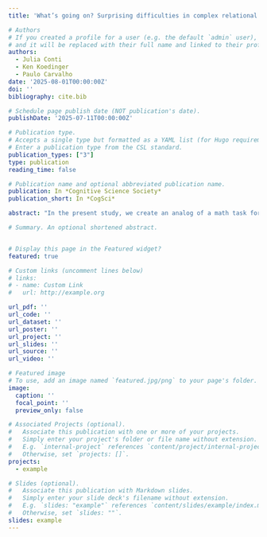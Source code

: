 ```yaml
---
title: 'What’s going on? Surprising difficulties in complex relational rule discovery'

# Authors
# If you created a profile for a user (e.g. the default `admin` user), write the username (folder name) here
# and it will be replaced with their full name and linked to their profile.
authors:
  - Julia Conti
  - Ken Koedinger
  - Paulo Carvalho
date: '2025-08-01T00:00:00Z'
doi: ''
bibliography: cite.bib

# Schedule page publish date (NOT publication's date).
publishDate: '2025-07-11T00:00:00Z'

# Publication type.
# Accepts a single type but formatted as a YAML list (for Hugo requirements).
# Enter a publication type from the CSL standard.
publication_types: ["3"]
type: publication
reading_time: false

# Publication name and optional abbreviated publication name.
publication: In *Cognitive Science Society*
publication_short: In *CogSci*

abstract: "In the present study, we create an analog of a math task for judging whether one integer is greater than another.  Shapes (e.g., triangle, square) represent integers (3, 4), colors (green, red) denote sign (+/–), and spatial arrangement (above) depicts the comparison (greater than). Across two experiments, we find that this discovery task is surprisingly hard: after approximately 120 trials with feedback, average final performance is about 58%, not far above chance. Additionally, training on sub-rules using a variety of previously effective treatments, both with the support of examples and otherwise, provide only short-term benefit to relational rule discovery. Our findings highlight the difficulty of learning complex relational structures purely from feedback, underscoring the possible need for more explicit guidance or extended practice to achieve robust transfer."

# Summary. An optional shortened abstract.


# Display this page in the Featured widget?
featured: true

# Custom links (uncomment lines below)
# links:
# - name: Custom Link
#   url: http://example.org

url_pdf: ''
url_code: ''
url_dataset: ''
url_poster: ''
url_project: ''
url_slides: ''
url_source: ''
url_video: ''

# Featured image
# To use, add an image named `featured.jpg/png` to your page's folder.
image:
  caption: ''
  focal_point: ''
  preview_only: false

# Associated Projects (optional).
#   Associate this publication with one or more of your projects.
#   Simply enter your project's folder or file name without extension.
#   E.g. `internal-project` references `content/project/internal-project/index.md`.
#   Otherwise, set `projects: []`.
projects:
  - example

# Slides (optional).
#   Associate this publication with Markdown slides.
#   Simply enter your slide deck's filename without extension.
#   E.g. `slides: "example"` references `content/slides/example/index.md`.
#   Otherwise, set `slides: ""`.
slides: example
---
```

<!-- 
{{% callout note %}}
Click the _Cite_ button above to demo the feature to enable visitors to import publication metadata into their reference management software.
{{% /callout %}}

{{% callout note %}}
Create your slides in Markdown - click the _Slides_ button to check out the example.
{{% /callout %}}

Add the publication's **full text** or **supplementary notes** here. You can use rich formatting such as including [code, math, and images](https://docs.hugoblox.com/content/writing-markdown-latex/).
 -->